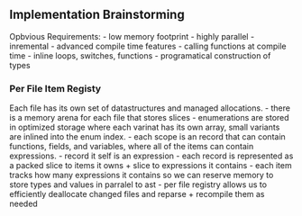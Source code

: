 
## Implementation Brainstorming

Opbvious Requirements:
    - low memory footprint
    - highly parallel
    - inremental
    - advanced compile time features
        - calling functions at compile time
        - inline loops, switches, functions
        - programatical construction of types

### Per File Item Registy

Each file has its own set of datastructures and managed allocations.
    - there is a memory arena for each file that stores slices
    - enumerations are stored in optimized storage where each varinat has its own array, small variants are inlined into the enum index.
    - each scope is an record that can contain functions, fields, and variables, where all of the items can contain expressions.
    - record it self is an expression
    - each record is represented as a packed slice to items it owns + slice to expressions it contains
    - each item tracks how many expressions it contains so we can reserve memory to store types and values in parralel to ast
    - per file registry allows us to efficiently deallocate changed files and reparse + recompile them as needed
